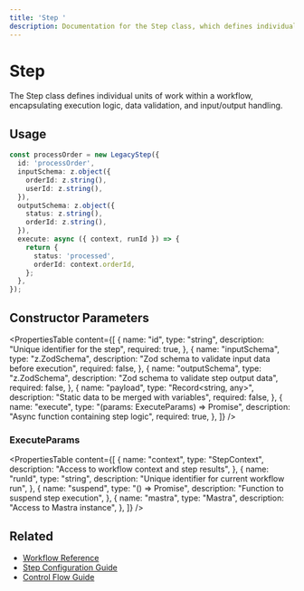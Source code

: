```yaml
---
title: 'Step '
description: Documentation for the Step class, which defines individual units of work within a workflow.
---
```


# Step

The Step class defines individual units of work within a workflow, encapsulating execution logic, data validation, and input/output handling.

## Usage

```typescript
const processOrder = new LegacyStep({
  id: 'processOrder',
  inputSchema: z.object({
    orderId: z.string(),
    userId: z.string(),
  }),
  outputSchema: z.object({
    status: z.string(),
    orderId: z.string(),
  }),
  execute: async ({ context, runId }) => {
    return {
      status: 'processed',
      orderId: context.orderId,
    };
  },
});
```

## Constructor Parameters

<PropertiesTable
content={[
{
name: "id",
type: "string",
description: "Unique identifier for the step",
required: true,
},
{
name: "inputSchema",
type: "z.ZodSchema",
description: "Zod schema to validate input data before execution",
required: false,
},
{
name: "outputSchema",
type: "z.ZodSchema",
description: "Zod schema to validate step output data",
required: false,
},
{
name: "payload",
type: "Record<string, any>",
description: "Static data to be merged with variables",
required: false,
},
{
name: "execute",
type: "(params: ExecuteParams) => Promise<any>",
description: "Async function containing step logic",
required: true,
},
]}
/>

### ExecuteParams

<PropertiesTable
content={[
{
name: "context",
type: "StepContext",
description: "Access to workflow context and step results",
},
{
name: "runId",
type: "string",
description: "Unique identifier for current workflow run",
},
{
name: "suspend",
type: "() => Promise<void>",
description: "Function to suspend step execution",
},
{
name: "mastra",
type: "Mastra",
description: "Access to Mastra instance",
},
]}
/>

## Related

- [Workflow Reference](./workflow)
- [Step Configuration Guide](../../docs/workflows-legacy/steps)
- [Control Flow Guide](../../docs/workflows-legacy/control-flow)
